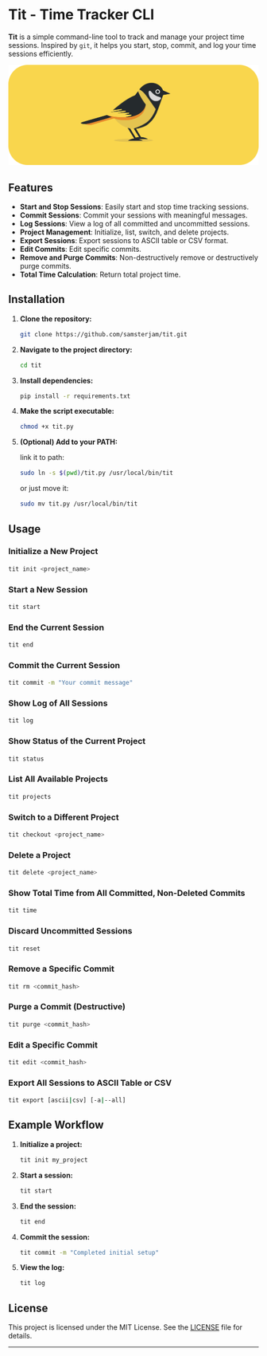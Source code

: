 # Tit - Time Tracker CLI

**Tit** is a simple command-line tool to track and manage your project time sessions. Inspired by `git`, it helps you start, stop, commit, and log your time sessions efficiently.

![Tit Icon](Tit.png)

## Features

- **Start and Stop Sessions**: Easily start and stop time tracking sessions.
- **Commit Sessions**: Commit your sessions with meaningful messages.
- **Log Sessions**: View a log of all committed and uncommitted sessions.
- **Project Management**: Initialize, list, switch, and delete projects.
- **Export Sessions**: Export sessions to ASCII table or CSV format.
- **Edit Commits**: Edit specific commits.
- **Remove and Purge Commits**: Non-destructively remove or destructively purge commits.
- **Total Time Calculation**: Return total project time.

## Installation

1. **Clone the repository:**

   ```sh
   git clone https://github.com/samsterjam/tit.git
   ```

2. **Navigate to the project directory:**

   ```sh
   cd tit
   ```

3. **Install dependencies:**

   ```sh
   pip install -r requirements.txt
   ```

4. **Make the script executable:**

   ```sh
   chmod +x tit.py
   ```

5. **(Optional) Add to your PATH:**

   link it to path:

   ```sh
   sudo ln -s $(pwd)/tit.py /usr/local/bin/tit
   ```

   or just move it:

   ```sh
   sudo mv tit.py /usr/local/bin/tit
   ```

## Usage

### Initialize a New Project

```sh
tit init <project_name>
```

### Start a New Session

```sh
tit start
```

### End the Current Session

```sh
tit end
```

### Commit the Current Session

```sh
tit commit -m "Your commit message"
```

### Show Log of All Sessions

```sh
tit log
```

### Show Status of the Current Project

```sh
tit status
```

### List All Available Projects

```sh
tit projects
```

### Switch to a Different Project

```sh
tit checkout <project_name>
```

### Delete a Project

```sh
tit delete <project_name>
```

### Show Total Time from All Committed, Non-Deleted Commits

```sh
tit time
```

### Discard Uncommitted Sessions

```sh
tit reset
```

### Remove a Specific Commit

```sh
tit rm <commit_hash>
```

### Purge a Commit (Destructive)

```sh
tit purge <commit_hash>
```

### Edit a Specific Commit

```sh
tit edit <commit_hash>
```

### Export All Sessions to ASCII Table or CSV

```sh
tit export [ascii|csv] [-a|--all]
```

## Example Workflow

1. **Initialize a project:**

   ```sh
   tit init my_project
   ```

2. **Start a session:**

   ```sh
   tit start
   ```

3. **End the session:**

   ```sh
   tit end
   ```

4. **Commit the session:**

   ```sh
   tit commit -m "Completed initial setup"
   ```

5. **View the log:**
   ```sh
   tit log
   ```

## License

This project is licensed under the MIT License. See the [LICENSE](LICENSE) file for details.

---